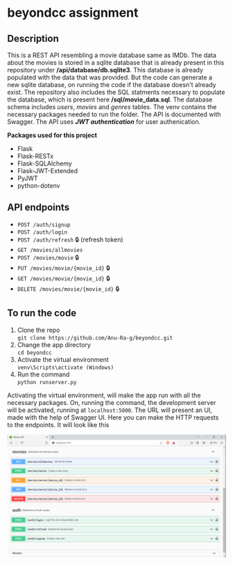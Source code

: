 # beyondcc assignment

## Description

This is a REST API resembling a movie database same as IMDb. The data about the movies is stored in a sqlite database that is already present in this repository under **/api/database/db.sqlite3**. This database is already populated with the data that was provided. But the code can generate a new sqlite database, on running the code if the database doesn't already exist. The repository also includes the SQL statments necessary to populate the database, which is present here **/sql/movie_data.sql**. The database schema includes *users*, *movies* and *genres* tables. The venv contains the necessary packages needed to run the folder. The API is documented with Swagger. The API uses ***JWT authentication*** for user authenication. 

**Packages used for this project**
- Flask
- Flask-RESTx
- Flask-SQLAlchemy
- Flask-JWT-Extended
- PyJWT
- python-dotenv

## API endpoints

- `POST /auth/signup`  
- `POST /auth/login`  
- `POST /auth/refresh` 🔒 (refresh token)
- `GET /movies/allmovies`
- `POST /movies/movie` 🔒 
- `PUT /movies/movie/{movie_id}` 🔒 
- `GET /movies/movie/{movie_id}` 🔒 
- `DELETE /movies/movie/{movie_id}` 🔒 

## To run the code

1. Clone the repo <br>
    `git clone https://github.com/Anu-Ra-g/beyondcc.git` <br>
2. Change the app directory <br>
    `cd beyondcc` 
3. Activate the virtual environment <br>
    `venv\Scripts\activate (Windows)` <br>
4. Run the command <br>
    `python runserver.py`

Activating the virtual environment, will make the app run with all the necessary packages. On, running the command, the development server will be activated, running at `localhost:5000`. The URL will present an UI, made with the help of Swagger UI. Here you can make the HTTP requests to the endpoints. It will look like this

![alt text for image](/Swagger.png)






